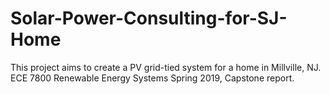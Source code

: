 # Solar-Power-Consulting-for-SJ-Home
This project aims to create a PV grid-tied system for a home in Millville, NJ.
ECE 7800 Renewable Energy Systems Spring 2019, Capstone report.
